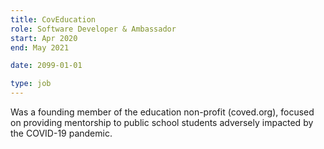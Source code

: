 ```yaml
---
title: CovEducation
role: Software Developer & Ambassador
start: Apr 2020
end: May 2021

date: 2099-01-01

type: job
---
```


Was a founding member of the education non-profit (coved.org), focused on providing mentorship to public school students adversely impacted by the COVID-19 pandemic.
